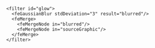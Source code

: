<svg width="400" height="250" viewBox="0 0 400 250" xmlns="http://www.w3.org/2000/svg">
  
  <!-- Background Gradient -->
  <defs>
    <linearGradient id="bgGradient" x1="0%" y1="0%" x2="100%" y2="100%">
      <stop offset="0%" stop-color="#1e3c72" stop-opacity="1"/>
      <stop offset="100%" stop-color="rgb(42, 74, 129)" stop-opacity="1"/>
    </linearGradient>

    <filter id="glow">
      <feGaussianBlur stdDeviation="3" result="blurred"/>
      <feMerge>
        <feMergeNode in="blurred"/>
        <feMergeNode in="sourceGraphic"/>
      </feMerge>
    </filter>
  </defs>

  <!-- Background -->
  <rect width="400" height="250" rx="20" fill="url(#bgGradient)"/>

  <!-- Balance Base -->
  <polygon points="190,200,210,200,200,230" fill="rgba(255,255,255,0.8)"/>

  <!-- Balance Beam -->
  <polygon points="80,170,320,170,200,200,80,170" fill="rgba(255,255,255,0.7)"/>

  <!-- Left Cube -->
  <polygon points="90,120,130,100,170,120,130,140" fill="rgba(255,255,255,0.9)"/>
  <polygon points="130,100,130,140,170,120,170,80" fill="rgba(255,255,255,0.8)"/>
  <polygon points="90,120,130,140,130,100,90,80" fill="rgba(255,255,255,0.6)"/>

  <!-- Right-Bottom Cube -->
  <polygon points="230,140,270,120,310,140,270,160" fill="rgba(255,255,255,0.9)"/>
  <polygon points="270,120,270,160,310,140,310,100" fill="rgba(255,255,255,0.8)"/>
  <polygon points="230,140,270,160,270,120,230,100" fill="rgba(255,255,255,0.6)"/>

  <!-- Right-Middle Cube -->
  <polygon points="230,100,270,80,310,100,270,120" fill="rgba(255,255,255,0.9)"/>
  <polygon points="270,80,270,120,310,100,310,60" fill="rgba(255,255,255,0.8)"/>
  <polygon points="230,100,270,120,270,80,230,60" fill="rgba(255,255,255,0.6)"/>

  <!-- Right-Top Cube -->
  <polygon points="230,60,270,40,310,60,270,80" fill="rgba(255,255,255,0.9)"/>
  <polygon points="270,40,270,80,310,60,310,20" fill="rgba(255,255,255,0.8)"/>
  <polygon points="230,60,270,80,270,40,230,20" fill="rgba(255,255,255,0.6)"/>

</svg>
